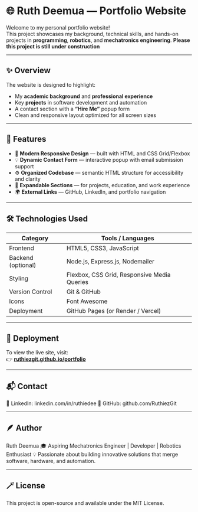 # 🌐 Ruth Deemua — Portfolio Website

Welcome to my personal portfolio website!  
This project showcases my background, technical skills, and hands-on projects in **programming**, **robotics**, and **mechatronics engineering**.
**Please this project is still under construction**

---

## ✨ Overview

The website is designed to highlight:
- My **academic background** and **professional experience**
- Key **projects** in software development and automation
- A contact section with a **“Hire Me”** popup form
- Clean and responsive layout optimized for all screen sizes

---

## 🧩 Features

- 🎨 **Modern Responsive Design** — built with HTML and CSS Grid/Flexbox  
- 💡 **Dynamic Contact Form** — interactive popup with email submission support  
- ⚙️ **Organized Codebase** — semantic HTML structure for accessibility and clarity  
- 🧠 **Expandable Sections** — for projects, education, and work experience  
- 🌍 **External Links** — GitHub, LinkedIn, and portfolio navigation

---

## 🛠️ Technologies Used

| Category | Tools / Languages |
|-----------|------------------|
| Frontend  | HTML5, CSS3, JavaScript |
| Backend (optional) | Node.js, Express.js, Nodemailer |
| Styling | Flexbox, CSS Grid, Responsive Media Queries |
| Version Control | Git & GitHub |
| Icons | Font Awesome |
| Deployment | GitHub Pages (or Render / Vercel) |

---

## 🚀 Deployment

To view the live site, visit:  
👉 **[ruthiezgit.github.io/portfolio](https://ruthiezgit.github.io/my-website/)**

---

## 📬 Contact
💼 LinkedIn: linkedin.com/in/ruthiedee
🐙 GitHub: github.com/RuthiezGit

---

## 🪶 Author
Ruth Deemua
🎓 Aspiring Mechatronics Engineer | Developer | Robotics Enthusiast
💡 Passionate about building innovative solutions that merge software, hardware, and automation.

---

## 🪄 License

This project is open-source and available under the MIT License.


